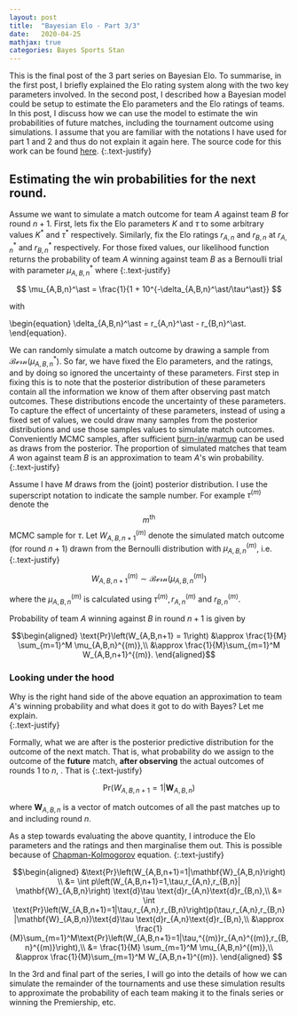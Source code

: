 ```yaml
---
layout: post
title:  "Bayesian Elo - Part 3/3"
date:   2020-04-25
mathjax: true
categories: Bayes Sports Stan
---
```


This is the final post of the 3 part series on Bayesian Elo. To summarise, in the first post, I briefly explained  the Elo rating system along with the two key parameters involved. In the second post, I described how a Bayesian model could be setup to estimate the Elo parameters and the
Elo ratings of teams. In this post, I discuss how we can use the model to estimate the win probabilities of future matches, including the tournament outcome using simulations. I assume that you are familiar with the notations I have used for part 1 and 2 and thus do not explain it again here. The source code for this work can be found [here](https://github.com/sachinthak/afl_prediction).
{:.text-justify}

## Estimating the win probabilities for the next round.


Assume we want to simulate a match outcome for team $A$ against team $B$ for round $n+1$. First, lets fix the Elo parameters $K$ and $\tau$ to some arbitrary values $K^\ast$ and $\tau^\ast$ respectively. Similarly, fix the Elo ratings  $r_{A,n}$ and $r_{B,n}$ at  $r_{A,n}^\ast$
and $r_{B,n}^\ast$ respectively. For those fixed values, our likelihood function returns the  probability of team $A$ winning against team $B$ as
a Bernoulli trial with parameter $\mu_{A,B,n}^\ast$ where
{:.text-justify}

$$
\mu_{A,B,n}^\ast = \frac{1}{1 + 10^{-\delta_{A,B,n}^\ast/\tau^\ast}}
$$

with

\begin{equation}
\delta_{A,B,n}^\ast = r_{A,n}^\ast - r_{B,n}^\ast.
\end{equation}.

We can randomly simulate a match outcome by drawing a sample from $\mathcal{Bern}(\mu_{A,B,n}^\ast)$. So far, we have fixed the Elo parameters,
and the ratings, and by doing so ignored the uncertainty of these parameters. First step in fixing this is to note that the posterior distribution of these parameters contain all the information we know of them after observing past match outcomes. These distributions encode the uncertainty of these parameters. To capture the effect of uncertainty of these parameters, instead of using a fixed set of values, we could draw many samples from the posterior distributions and use those samples values to simulate match outcomes. Conveniently MCMC samples, after sufficient [burn-in/warmup](https://statmodeling.stat.columbia.edu/2017/12/15/burn-vs-warm-iterative-simulation-algorithms/) can be used as draws from the posterior. The proportion of simulated matches that team $A$ won against team $B$ is an approximation to team $A$'s win probability.
{:.text-justify}

Assume I have $M$ draws from the (joint) posterior distribution. I use the superscript notation to indicate the sample number. For example $\tau^{(m)}$ denote the $$m^\text{th}$$  MCMC sample for $\tau$. Let $W_{A,B,n+1}^{(m)}$ denote the simulated match outcome (for round $n+1$) drawn from the Bernoulli distribution with $\mu_{A,B,n}^{(m)}$, i.e.
{:.text-justify}

$$
 W_{A,B,n+1}^{(m)} \sim \mathcal{Bern}\left(\mu_{A,B,n}^{(m)}\right)
$$

where the $\mu_{A,B,n}^{(m)}$ is calculated using $\tau^{(m)}, r_{A,n}^{(m)}$ and $r_{B,n}^{(m)}$.

Probability of team $A$ winning against $B$ in round $n+1$ is given by

$$\begin{aligned}
 \text{Pr}\left(W_{A,B,n+1} = 1\right) &\approx \frac{1}{M} \sum_{m=1}^M \mu_{A,B,n}^{(m)},\\
                            &\approx \frac{1}{M}\sum_{m=1}^M  W_{A,B,n+1}^{(m)}.
\end{aligned}$$

### Looking under the hood

Why is the right hand side of the above equation an approximation to team $A$'s winning probability and what does it got to do with Bayes? Let me explain.  
{:.text-justify}

Formally, what we are after is the posterior predictive distribution for the outcome of the next match. That is, what probability do we assign to the outcome of the **future** match, **after observing** the actual outcomes of rounds 1 to $n$, . That is
{:.text-justify}

$$
\text{Pr}\left(W_{A,B,n+1}=1|\mathbf{W}_{A,B,n}\right)
$$

where $\mathbf{W}_{A,B,n}$ is a vector of  match outcomes of all the past matches up to and including round $n$.

As a step towards evaluating the above quantity, I introduce the Elo parameters and the ratings and then marginalise them out. This is possible
because of [Chapman-Kolmogorov](https://en.wikipedia.org/wiki/Chapman–Kolmogorov_equation) equation.
{:.text-justify}

$$\begin{aligned}
  &\text{Pr}\left(W_{A,B,n+1}=1|\mathbf{W}_{A,B,n}\right)  \\
    &= \int p\left(W_{A,B,n+1}=1,\tau,r_{A,n},r_{B,n}| \mathbf{W}_{A,B,n}\right) \text{d}\tau \text{d}r_{A,n}\text{d}r_{B,n},\\
    &= \int \text{Pr}\left(W_{A,B,n+1}=1|\tau,r_{A,n},r_{B,n}\right)p(\tau,r_{A,n},r_{B,n} |\mathbf{W}_{A,B,n})\text{d}\tau \text{d}r_{A,n}\text{d}r_{B,n},\\
    &\approx  \frac{1}{M}\sum_{m=1}^M\text{Pr}\left(W_{A,B,n+1}=1|\tau,^{(m)}r_{A,n}^{(m)},r_{B,n}^{(m)}\right),\\
    &=  \frac{1}{M} \sum_{m=1}^M \mu_{A,B,n}^{(m)},\\
    &\approx \frac{1}{M}\sum_{m=1}^M  W_{A,B,n+1}^{(m)}.
\end{aligned}
$$


In the 3rd and final part of the series, I will go into the details of how we can simulate the remainder of the tournaments and use these simulation results to approximate the probability of each team making it to the finals series or winning the Premiership, etc.
